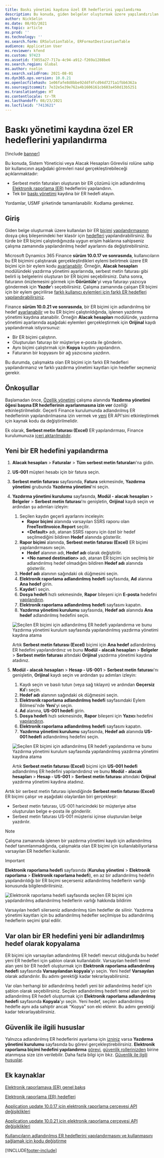 ```yaml
---
title: Baskı yönetimi kaydına özel ER hedeflerini yapılandırma
description: Bu konuda, giden belgeler oluşturmak üzere yapılandırılan bir Elektronik raporlama (ER) biçimi için yazdırma yönetimi kaydına özel hedeflerin nasıl yapılandırılacağı açıklanmaktadır.
author: NickSelin
ms.date: 08/03/2021
ms.topic: article
ms.prod: ''
ms.technology: ''
ms.search.form: ERSolutionTable, ERFormatDestinationTable
audience: Application User
ms.reviewer: kfend
ms.custom: 97423
ms.assetid: f3055a27-717a-4c94-a912-f269a1288be6
ms.search.region: Global
ms.author: nselin
ms.search.validFrom: 2021-08-01
ms.dyn365.ops.version: 10.0.21
ms.openlocfilehash: 1e06fafe8d8bbe92ddf4fcd94d7271a1fbb6362a
ms.sourcegitcommit: 7e32e5e39e762a4b1606161cb603a450d13b5251
ms.translationtype: HT
ms.contentlocale: tr-TR
ms.lasthandoff: 08/23/2021
ms.locfileid: "7413621"
---
```

# <a name="configure-print-management-record-specific-er-destinations"></a>Baskı yönetimi kaydına özel ER hedeflerini yapılandırma

[!include [banner](../includes/banner.md)]

Bu konuda, Sistem Yöneticisi veya Alacak Hesapları Görevlisi rolüne sahip bir kullanıcının aşağıdaki görevleri nasıl gerçekleştirebileceği açıklanmaktadır:

- Serbest metin faturaları oluşturan bir ER çözümü için adlandırılmış [Elektronik raporlama (ER)](general-electronic-reporting.md) hedeflerini yapılandırın.
- Tek bir [baskı yönetimi](document-reporting-services.md) kaydına bir ER hedefi atayın.

Yordamlar, USMF şirketinde tamamlanabilir. Kodlama gerekmez.

## <a name="introduction"></a>Giriş

Giden belge oluşturmak üzere kullanılan bir ER [biçimi](general-electronic-reporting.md#FormatComponentOutbound) [yapılandırmasının](general-electronic-reporting.md#Configuration) dosya çıkış bileşenindeki her klasör için [hedefleri](electronic-reporting-destinations.md) yapılandırabilirsiniz. Bu türde bir ER biçimi çalıştırdığınızda uygun erişim haklarına sahipseniz çalışma zamanında yapılandırılmış hedef ayarlarını da değiştirebilirsiniz.

Microsoft Dynamics 365 Finance **sürüm 10.0.17 ve sonrasında**, kullanıcıların bu ER biçimini çalıştırarak gerçekleştirdikleri eylemi belirtmek üzere ER biçimi için bir eylem kodu [ayarlanabilir](er-apis-app10-0-17.md). Örneğin, **Alacak hesapları** modülündeki yazdırma yönetimi ayarlarında, serbest metin faturası gibi belirli iş belgelerini oluşturan bir ER biçimi seçebilirsiniz. Daha sonra, faturanın önizlemesini görmek için **Görüntüle**'yi veya faturayı yazıcıya göndermek için **Yazdır**'ı seçebilirsiniz. Çalışma zamanında çalışan ER biçimi için bir eylem geçirilirse [farklı kullanıcı eylemleri için farklı ER hedefleri yapılandırabilirsiniz](er-action-dependent-destinations.md).

Finance **sürüm 10.0.21 ve sonrasında**, bir ER biçimi için adlandırılmış bir hedef [ayarlanabilir](er-apis-app10-0-21.md) ve bu ER biçimi çalıştırıldığında, işlenen yazdırma yönetimi kaydına atanabilir. Örneğin **Alacak hesapları** modülünde, yazdırma yönetimi ayarlarında aşağıdaki eylemleri gerçekleştirmek için **Orijinal** kaydı yapılandırmak istiyorsunuz:

- Bir ER biçimi çalıştırın.
- Oluşturulan faturayı bir müşteriye e-posta ile gönderin.
- Aynı biçimi çalıştırmak için **Kopya** kaydını yapılandırın.
- Faturanın bir kopyasını bir ağ yazıcısına yazdırın.

Bu durumda, çalışmakta olan ER biçimi için farklı ER hedefleri yapılandırmanız ve farklı yazdırma yönetimi kayıtları için hedefler seçmeniz gerekir.

## <a name="prerequisites"></a>Önkoşullar

Başlamadan önce, [Özellik yönetimi](../../fin-ops/get-started/feature-management/feature-management-overview.md#the-feature-management-workspace) çalışma alanında **Yazdırma yönetimi öğesi başına ER hedeflerinin ayarlanmasına izin ver** özelliği etkinleştirilmelidir. Geçerli Finance kurulumunda adlandırılmış ER hedeflerinin yapılandırılmasına izin vermek ve [yeni](er-apis-app10-0-21.md) ER API'sini etkinleştirmek için kaynak kodu da değiştirilmelidir.

Ek olarak, **Serbest metin faturası (Excel)** ER yapılandırması, Finance kurulumunuza [içeri aktarılmalıdır](er-download-configurations-global-repo.md).

## <a name="configure-a-new-er-destination"></a>Yeni bir ER hedefini yapılandırma

1. **Alacak hesapları** \> **Faturalar** \> **Tüm serbest metin faturaları**'na gidin.
2. **US-001** müşteri hesabı için bir fatura seçin.
3. **Serbest metin faturası** sayfasında, **Fatura** sekmesinde, **Yazdırma yönetimi** grubunda **Yazdırma yönetimi**'ni seçin.
4. **Yazdırma yönetimi kurulumu** sayfasında, **Modül - alacak hesapları** \> **Belgeler** \> **Serbest metin faturası**'nı genişletin, **Orijinal** kaydı seçin ve ardından şu adımları izleyin:

    1.  Seçilen kaydın geçerli ayarlarını inceleyin:
        -   **Rapor biçimi** alanında varsayılan SSRS raporu olan **FreeTextInvoice.Report** seçilir.
        -   **\<Default\>** adı, atanan SSRS raporu için özel bir hedef seçilmediğini bildiren **Hedef** alanında gösterilir. 
    2.  **Rapor biçimi** alanında, **Serbest metin faturası (Excel)** ER biçimi yapılandırmasını seçin.
        -   **Hedef** alanının adı, **Hedef adı** olarak değiştirilir.
        -   **\<No named destination\>** adı, atanan ER biçimi için seçilmiş bir adlandırılmış hedef olmadığını bildiren **Hedef adı** alanında gösterilir.
    3.  **Hedef adı** alanının sağındaki ok düğmesini seçin.    
    4. **Elektronik raporlama adlandırılmış hedefi** sayfasında, **Ad** alanına **Ana hedef** girin.
    5. **Kaydet**'i seçin.
    6. **Dosya hedefi** hızlı sekmesinde, **Rapor** bileşeni için **E-posta** hedefini [yapılandırın](er-destination-type-email.md).
    7. **Elektronik raporlama adlandırılmış hedefi** sayfasını kapatın.
    8. **Yazdırma yönetimi kurulumu** sayfasında, **Hedef adı** alanında **Ana hedef** adlandırılmış hedefini seçin.

    ![Seçilen ER biçimi için adlandırılmış ER hedefi yapılandırma ve bunu Yazdırma yönetimi kurulum sayfasında yapılandırılmış yazdırma yönetimi kaydına atama](./media/er-named-destinations-01.gif)

    Artık **Serbest metin faturası (Excel)** biçimi için **Ana hedef** adlandırılmış ER hedefini yapılandırdınız ve bunu **Modül - alacak hesapları** \> **Belgeler** \> **Serbest metin faturası** altındaki **Orijinal** yazdırma yönetimi kaydına atadınız.

5. **Modül - alacak hesapları** \> **Hesap - US-001** \> **Serbest metin faturası**'nı genişletin, **Orijinal** kaydı seçin ve ardından şu adımları izleyin:

    1. Kaydı seçin ve basılı tutun (veya sağ tıklayın) ve ardından **Geçersiz Kıl**'ı seçin.
    2. **Hedef adı** alanının sağındaki ok düğmesini seçin.
    3. **Elektronik raporlama adlandırılmış hedefi** sayfasındaki Eylem Bölmesi'nde **Yeni**'yi seçin.
    4. **Ad** alanına, **US-001 hedefi** girin.
    5. **Dosya hedefi** hızlı sekmesinde, **Rapor** bileşeni için **Yazıcı** hedefini [yapılandırın](er-destination-type-print.md).
    6. **Elektronik raporlama adlandırılmış hedefi** sayfasını kapatın.
    7. **Yazdırma yönetimi kurulumu** sayfasında, **Hedef adı** alanında **US-001 hedefi** adlandırılmış hedefini seçin.

    ![Seçilen ER biçimi için adlandırılmış ER hedefi yapılandırma ve bunu Yazdırma yönetimi kurulum sayfasında yapılandırılmış yazdırma yönetimi kaydına atama](./media/er-named-destinations-02.gif)

    Artık **Serbest metin faturası (Excel)** biçimi için **US-001 hedefi** adlandırılmış ER hedefini yapılandırdınız ve bunu **Modül - alacak hesapları** \> **Hesap - US-001** \> **Serbest metin faturası** altındaki **Orijinal** yazdırma yönetimi kaydına atadınız.

Artık bir serbest metin faturası işlendiğinde **Serbest metin faturası (Excel)** ER biçimi çalışır ve aşağıdaki olaylardan biri gerçekleşir:

- Serbest metin faturası, US-001 haricindeki bir müşteriye aitse oluşturulan belge e-posta ile gönderilir.
- Serbest metin faturası US-001 müşterisi içinse oluşturulan belge yazdırılır.

> [!NOTE]
> Çalışma zamanında işlenen bir yazdırma yönetimi kaydı için adlandırılmış hedef tanımlanmadığında, çalışmakta olan ER biçimi için kullanılabiliyorlarsa varsayılan ER hedefleri kullanılır.

> [!IMPORTANT]
> **Elektronik raporlama hedefi** sayfasında (**Kuruluş yönetimi** \> **Elektronik raporlama** \> **Elektronik raporlama hedefi**), en az bir adlandırılmış hedefin yapılandırıldığı bir ER biçimi seçerseniz adlandırılmış hedeflerin varlığı konusunda bilgilendirilirsiniz.
>
> ![Elektronik raporlama hedefi sayfasında seçilen ER biçimi için yapılandırılmış adlandırılmış hedeflerin varlığı hakkında bildirim](./media/er-named-destinations-03.png)
>
> Varsayılan hedefi silerseniz adlandırılmış tüm hedefler de silinir. Yazdırma yönetimi kayıtları için bu adlandırılmış hedefler seçilmişse bu adlandırılmış hedeflerin seçimi iptal edilir.

## <a name="copy-an-existing-er-destination-as-a-new-named-destination"></a>Var olan bir ER hedefini yeni bir adlandırılmış hedef olarak kopyalama

ER biçimi için varsayılan adlandırılmış ER hedefi mevcut olduğunda bu hedef yeni ER hedefleri için şablon olarak kullanılabilir. Varsayılan hedefi temel alan yeni bir ER hedefi oluşturmak için **Elektronik raporlama adlandırılmış hedefi** sayfasında **Varsayılandan kopyala**'yı seçin. Yeni hedef **Varsayılan** olarak adlandırılır. Bu adımı gerektiği kadar tekrarlayabilirsiniz.

Var olan herhangi bir adlandırılmış hedefi yeni bir adlandırılmış hedef için şablon olarak seçebilirsiniz. Seçilen adlandırılmış hedefi temel alan yeni bir adlandırılmış ER hedefi oluşturmak için **Elektronik raporlama adlandırılmış hedefi** sayfasında **Kopyala**'yı seçin. Yeni hedef, seçilen adlandırılmış hedefle aynı ada sahiptir ancak "Kopya" son eki eklenir. Bu adımı gerektiği kadar tekrarlayabilirsiniz.

## <a name="security-considerations"></a>Güvenlik ile ilgili hususlar

Yalnızca adlandırılmış ER hedeflerini ayarlama için [izniniz](../sysadmin/role-based-security.md#permissions) varsa **Yazdırma yönetimi kurulumu** sayfasında bu görevi gerçekleştirebilirsiniz. **Elektronik raporlama biçimi hedefini yapılandırma** [görevi](../sysadmin/role-based-security.md#duties), [güvenlik rollerinizden](../sysadmin/role-based-security.md#security-roles) birine atanmışsa size izin verilebilir. Daha fazla bilgi için bkz. [Güvenlik ile ilgili hususlar](electronic-reporting-destinations.md#security-considerations).

## <a name="additional-resources"></a>Ek kaynaklar

[Elektronik raporlamaya (ER) genel bakış](general-electronic-reporting.md)

[Elektronik raporlama (ER) hedefleri](electronic-reporting-destinations.md)

[Application update 10.0.17 için elektronik raporlama çerçevesi API değişiklikleri](er-apis-app10-0-17.md)

[Application update 10.0.21 için elektronik raporlama çerçevesi API değişiklikleri](er-apis-app10-0-21.md)

[Kullanıcıların adlandırılmış ER hedeflerini yapılandırmasını ve kullanmasını sağlamak için kodu değiştirme](er-api-named-destinations.md)

[!INCLUDE[footer-include](../../../includes/footer-banner.md)]
